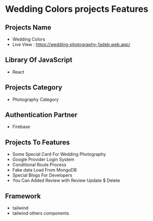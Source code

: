 # Wedding Colors projects Features

## Projects Name

- Wedding Colors
- Live View : https://wedding-photography-1adeb.web.app/

## Library Of JavaScript

- React

## Projects Category

- Photography Category

## Authentication Partner

- Firebase

## Projects To Features

- Some Special Card For Wedding Photography
- Google Provider Login System
- Conditional Route Process
- Fake data Load From MongoDB
- Special Blogs For Developers
- You Can Added Review with Review Update $ Delete

## Framework

- tailwind
- tailwind others components
